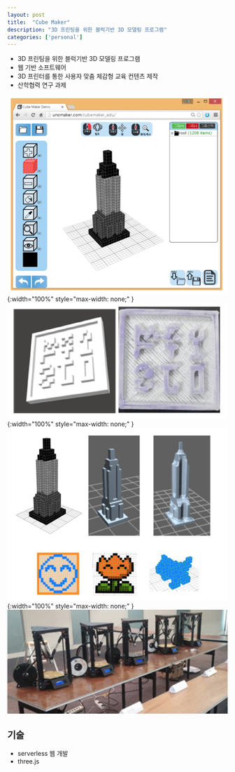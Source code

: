 ```yaml
---
layout: post
title:  "Cube Maker"
description: "3D 프린팅을 위한 블럭기반 3D 모델링 프로그램"
categories: ['personal']
---
```

- 3D 프린팅을 위한 블럭기반 3D 모델링 프로그램
- 웹 기반 소프트웨어
- 3D 프린터를 통한 사용자 맞춤 체감형 교육 컨텐츠 제작
- 산학협력 연구 과제

![webPage](/assets/image/cubeMaker/webPage.png){:width="100%" style="max-width: none;" }
![sample_stamp](/assets/image/cubeMaker/sample_stamp.png){:width="100%" style="max-width: none;" }
![modeling_samples](/assets/image/cubeMaker/modeling_samples.png){:width="100%" style="max-width: none;" }
![printing](/assets/image/cubeMaker/printing.png)

## 기술
- serverless 웹 개발
- three.js
